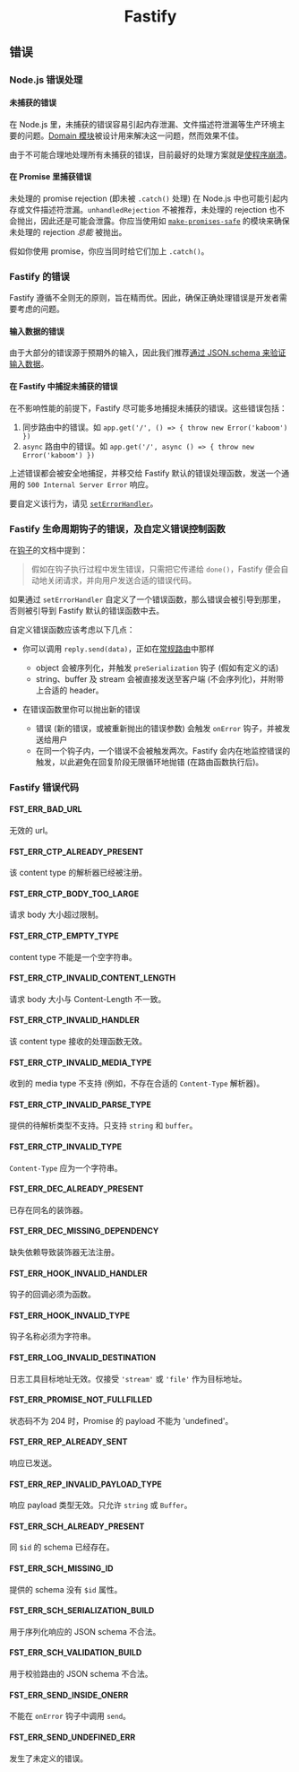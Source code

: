 <h1 align="center">Fastify</h1>

<a id="errors"></a>
## 错误

<a name="error-handling"></a>
### Node.js 错误处理

#### 未捕获的错误
在 Node.js 里，未捕获的错误容易引起内存泄漏、文件描述符泄漏等生产环境主要的问题。[Domain 模块](https://nodejs.org/en/docs/guides/domain-postmortem/)被设计用来解决这一问题，然而效果不佳。

由于不可能合理地处理所有未捕获的错误，目前最好的处理方案就是[使程序崩溃](https://nodejs.org/api/process.html#process_warning_using_uncaughtexception_correctly)。

#### 在 Promise 里捕获错误
未处理的 promise rejection (即未被 `.catch()` 处理) 在 Node.js 中也可能引起内存或文件描述符泄漏。`unhandledRejection` 不被推荐，未处理的 rejection 也不会抛出，因此还是可能会泄露。你应当使用如 [`make-promises-safe`](https://github.com/mcollina/make-promises-safe) 的模块来确保未处理的 rejection _总能_ 被抛出。

假如你使用 promise，你应当同时给它们加上 `.catch()`。

### Fastify 的错误
Fastify 遵循不全则无的原则，旨在精而优。因此，确保正确处理错误是开发者需要考虑的问题。

#### 输入数据的错误
由于大部分的错误源于预期外的输入，因此我们推荐[通过 JSON.schema 来验证输入数据](Validation-and-Serialization.md)。

#### 在 Fastify 中捕捉未捕获的错误
在不影响性能的前提下，Fastify 尽可能多地捕捉未捕获的错误。这些错误包括：

1. 同步路由中的错误。如 `app.get('/', () => { throw new Error('kaboom') })`
2. `async` 路由中的错误。如 `app.get('/', async () => { throw new Error('kaboom') })`

上述错误都会被安全地捕捉，并移交给 Fastify 默认的错误处理函数，发送一个通用的 `500 Internal Server Error` 响应。

要自定义该行为，请见 [`setErrorHandler`](Server.md#seterrorhandler)。

### Fastify 生命周期钩子的错误，及自定义错误控制函数

在[钩子](Hooks.md#manage-errors-from-a-hook)的文档中提到：
> 假如在钩子执行过程中发生错误，只需把它传递给 `done()`，Fastify 便会自动地关闭请求，并向用户发送合适的错误代码。

如果通过 `setErrorHandler` 自定义了一个错误函数，那么错误会被引导到那里，否则被引导到 Fastify 默认的错误函数中去。

自定义错误函数应该考虑以下几点：

- 你可以调用 `reply.send(data)`，正如在[常规路由](Reply.md#senddata)中那样
  - object 会被序列化，并触发 `preSerialization` 钩子 (假如有定义的话)
  - string、buffer 及 stream 会被直接发送至客户端 (不会序列化)，并附带上合适的 header。

- 在错误函数里你可以抛出新的错误
  - 错误 (新的错误，或被重新抛出的错误参数) 会触发 `onError` 钩子，并被发送给用户
  - 在同一个钩子内，一个错误不会被触发两次。Fastify 会内在地监控错误的触发，以此避免在回复阶段无限循环地抛错 (在路由函数执行后)。

<a name="fastify-error-codes"></a>
### Fastify 错误代码

<a name="FST_ERR_BAD_URL"></a>
#### FST_ERR_BAD_URL

无效的 url。

<a name="FST_ERR_CTP_ALREADY_PRESENT"></a>
#### FST_ERR_CTP_ALREADY_PRESENT

该 content type 的解析器已经被注册。

<a name="FST_ERR_CTP_BODY_TOO_LARGE"></a>
#### FST_ERR_CTP_BODY_TOO_LARGE

请求 body 大小超过限制。

<a name="FST_ERR_CTP_EMPTY_TYPE"></a>
#### FST_ERR_CTP_EMPTY_TYPE

content type 不能是一个空字符串。

<a name="FST_ERR_CTP_INVALID_CONTENT_LENGTH"></a>
#### FST_ERR_CTP_INVALID_CONTENT_LENGTH

请求 body 大小与 Content-Length 不一致。

<a name="FST_ERR_CTP_INVALID_HANDLER"></a>
#### FST_ERR_CTP_INVALID_HANDLER

该 content type 接收的处理函数无效。

<a name="FST_ERR_CTP_INVALID_MEDIA_TYPE"></a>
#### FST_ERR_CTP_INVALID_MEDIA_TYPE

收到的 media type 不支持 (例如，不存在合适的 `Content-Type` 解析器)。

<a name="FST_ERR_CTP_INVALID_PARSE_TYPE"></a>
#### FST_ERR_CTP_INVALID_PARSE_TYPE

提供的待解析类型不支持。只支持 `string` 和 `buffer`。

<a name="FST_ERR_CTP_INVALID_TYPE"></a>
#### FST_ERR_CTP_INVALID_TYPE

`Content-Type` 应为一个字符串。

<a name="FST_ERR_DEC_ALREADY_PRESENT"></a>
#### FST_ERR_DEC_ALREADY_PRESENT

已存在同名的装饰器。

<a name="FST_ERR_DEC_MISSING_DEPENDENCY"></a>
#### FST_ERR_DEC_MISSING_DEPENDENCY

缺失依赖导致装饰器无法注册。

<a name="FST_ERR_HOOK_INVALID_HANDLER"></a>
#### FST_ERR_HOOK_INVALID_HANDLER

钩子的回调必须为函数。

<a name="FST_ERR_HOOK_INVALID_TYPE"></a>
#### FST_ERR_HOOK_INVALID_TYPE

钩子名称必须为字符串。

<a name="FST_ERR_LOG_INVALID_DESTINATION"></a>
#### FST_ERR_LOG_INVALID_DESTINATION

日志工具目标地址无效。仅接受 `'stream'` 或 `'file'` 作为目标地址。

<a name="FST_ERR_PROMISE_NOT_FULLFILLED"></a>
#### FST_ERR_PROMISE_NOT_FULLFILLED

状态码不为 204 时，Promise 的 payload 不能为 'undefined'。

<a id="FST_ERR_REP_ALREADY_SENT"></a>
#### FST_ERR_REP_ALREADY_SENT

响应已发送。

<a name="FST_ERR_REP_INVALID_PAYLOAD_TYPE"></a>
#### FST_ERR_REP_INVALID_PAYLOAD_TYPE

响应 payload 类型无效。只允许 `string` 或 `Buffer`。

<a name="FST_ERR_SCH_ALREADY_PRESENT"></a>
#### FST_ERR_SCH_ALREADY_PRESENT

同 `$id` 的 schema 已经存在。

<a name="FST_ERR_SCH_MISSING_ID"></a>
#### FST_ERR_SCH_MISSING_ID

提供的 schema 没有 `$id` 属性。

<a name="FST_ERR_SCH_SERIALIZATION_BUILD"></a>
#### FST_ERR_SCH_SERIALIZATION_BUILD

用于序列化响应的 JSON schema 不合法。

<a name="FST_ERR_SCH_VALIDATION_BUILD"></a>
#### FST_ERR_SCH_VALIDATION_BUILD

用于校验路由的 JSON schema 不合法。

<a id="FST_ERR_SEND_INSIDE_ONERR"></a>
#### FST_ERR_SEND_INSIDE_ONERR

不能在 `onError` 钩子中调用 `send`。

<a name="FST_ERR_SEND_UNDEFINED_ERR"></a>
#### FST_ERR_SEND_UNDEFINED_ERR

发生了未定义的错误。